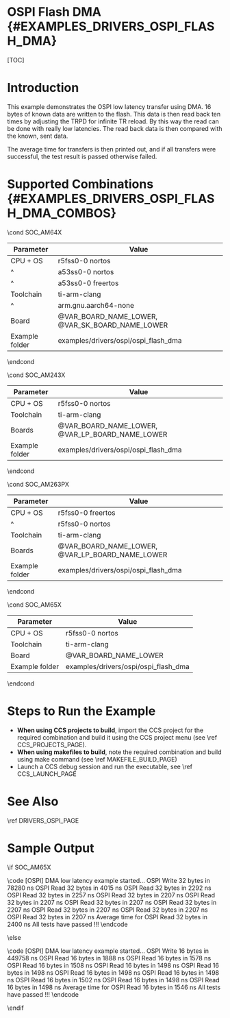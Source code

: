 # OSPI Flash DMA {#EXAMPLES_DRIVERS_OSPI_FLASH_DMA}

[TOC]

# Introduction

This example demonstrates the OSPI low latency transfer using DMA. 16 bytes of known data are written to the flash. This data is then read back ten times by adjusting the TRPD for infinite TR reload. By this way the read can be done with really low latencies. The read back data is then compared with the known, sent data.

The average time for transfers is then printed out, and if all transfers were successful, the test result is passed otherwise failed.

# Supported Combinations {#EXAMPLES_DRIVERS_OSPI_FLASH_DMA_COMBOS}

\cond SOC_AM64X

 Parameter      | Value
 ---------------|-----------
 CPU + OS       | r5fss0-0 nortos
 ^              | a53ss0-0 nortos
 ^              | a53ss0-0 freertos
 Toolchain      | ti-arm-clang
 ^              | arm.gnu.aarch64-none
 Board          | @VAR_BOARD_NAME_LOWER, @VAR_SK_BOARD_NAME_LOWER
 Example folder | examples/drivers/ospi/ospi_flash_dma

\endcond

\cond SOC_AM243X

 Parameter      | Value
 ---------------|-----------
 CPU + OS       | r5fss0-0 nortos
 Toolchain      | ti-arm-clang
 Boards         | @VAR_BOARD_NAME_LOWER, @VAR_LP_BOARD_NAME_LOWER
 Example folder | examples/drivers/ospi/ospi_flash_dma

\endcond

\cond SOC_AM263PX

 Parameter      | Value
 ---------------|-----------
 CPU + OS       | r5fss0-0 freertos
 ^              | r5fss0-0 nortos
 Toolchain      | ti-arm-clang
 Boards         | @VAR_BOARD_NAME_LOWER, @VAR_LP_BOARD_NAME_LOWER
 Example folder | examples/drivers/ospi/ospi_flash_dma

\endcond

\cond SOC_AM65X

 Parameter      | Value
 ---------------|-----------
 CPU + OS       | r5fss0-0 nortos
 Toolchain      | ti-arm-clang
 Board          | @VAR_BOARD_NAME_LOWER
 Example folder | examples/drivers/ospi/ospi_flash_dma

\endcond

# Steps to Run the Example

- **When using CCS projects to build**, import the CCS project for the required combination
  and build it using the CCS project menu (see \ref CCS_PROJECTS_PAGE).
- **When using makefiles to build**, note the required combination and build using
  make command (see \ref MAKEFILE_BUILD_PAGE)
- Launch a CCS debug session and run the executable, see \ref CCS_LAUNCH_PAGE

# See Also

\ref DRIVERS_OSPI_PAGE

# Sample Output

\if SOC_AM65X

\code
[OSPI] DMA low latency example started...
OSPI Write 32 bytes in 78280 ns
OSPI Read 32 bytes in 4015 ns
OSPI Read 32 bytes in 2292 ns
OSPI Read 32 bytes in 2257 ns
OSPI Read 32 bytes in 2207 ns
OSPI Read 32 bytes in 2207 ns
OSPI Read 32 bytes in 2207 ns
OSPI Read 32 bytes in 2207 ns
OSPI Read 32 bytes in 2207 ns
OSPI Read 32 bytes in 2207 ns
OSPI Read 32 bytes in 2207 ns
Average time for OSPI Read 32 bytes in 2400 ns
All tests have passed !!!
\endcode

\else

\code
[OSPI] DMA low latency example started...
OSPI Write 16 bytes in 449758 ns
OSPI Read 16 bytes in 1888 ns
OSPI Read 16 bytes in 1578 ns
OSPI Read 16 bytes in 1508 ns
OSPI Read 16 bytes in 1498 ns
OSPI Read 16 bytes in 1498 ns
OSPI Read 16 bytes in 1498 ns
OSPI Read 16 bytes in 1498 ns
OSPI Read 16 bytes in 1502 ns
OSPI Read 16 bytes in 1498 ns
OSPI Read 16 bytes in 1498 ns
Average time for OSPI Read 16 bytes in 1546 ns
All tests have passed !!!
\endcode

\endif